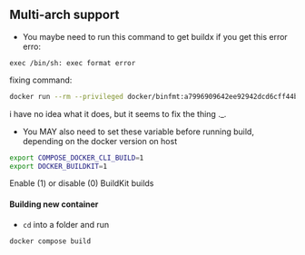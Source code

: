 

## Multi-arch support
- You maybe need to run this command to get buildx if you get this error
erro:
```
exec /bin/sh: exec format error
```
fixing command:
```bash
docker run --rm --privileged docker/binfmt:a7996909642ee92942dcd6cff44b9b95f08dad64
```
i have no idea what it does, but it seems to fix the thing ._.

- You MAY also need to set these variable before running build, depending on the docker version on host
```bash
export COMPOSE_DOCKER_CLI_BUILD=1
export DOCKER_BUILDKIT=1
```
Enable (1) or disable (0) BuildKit builds

#### Building new container
- `cd` into a folder and run
```bash
docker compose build
```
